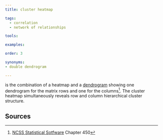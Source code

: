 ```yaml
---
title: cluster heatmap 

tags:
  - correlation
  - network of relationships

tools:

examples:

order: 3

synonyms:
- double dendrogram

---
```


is the combination of a heatmap and a [dendrogram](/dendrogram) showing one dendrogram for the matrix rows and one for the columns[^ncss]. The cluster heatmap simultaneously reveals row and column hierarchical cluster structure.

<!--more-->

## Sources
[^ncss]: [NCSS Statistical Sotfware](https://ncss-wpengine.netdna-ssl.com/wp-content/themes/ncss/pdf/Procedures/NCSS/Clustered_Heat_Maps-Double_Dendrograms.pdf) Chapter 450

